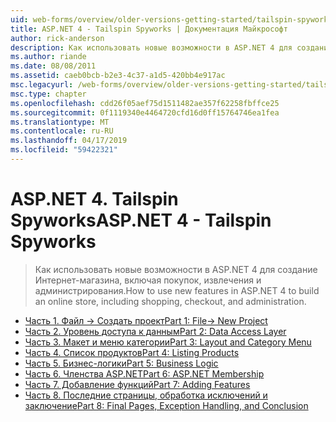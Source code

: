 ```yaml
---
uid: web-forms/overview/older-versions-getting-started/tailspin-spyworks/index
title: ASP.NET 4 - Tailspin Spyworks | Документация Майкрософт
author: rick-anderson
description: Как использовать новые возможности в ASP.NET 4 для создание Интернет-магазина, включая покупок, извлечения и администрирования.
ms.author: riande
ms.date: 08/08/2011
ms.assetid: caeb0bcb-b2e3-4c37-a1d5-420bb4e917ac
msc.legacyurl: /web-forms/overview/older-versions-getting-started/tailspin-spyworks
msc.type: chapter
ms.openlocfilehash: cdd26f05aef75d1511482ae357f62258fbffce25
ms.sourcegitcommit: 0f1119340e4464720cfd16d0ff15764746ea1fea
ms.translationtype: MT
ms.contentlocale: ru-RU
ms.lasthandoff: 04/17/2019
ms.locfileid: "59422321"
---
```

# <a name="aspnet-4---tailspin-spyworks"></a><span data-ttu-id="d1fc9-103">ASP.NET 4. Tailspin Spyworks</span><span class="sxs-lookup"><span data-stu-id="d1fc9-103">ASP.NET 4 - Tailspin Spyworks</span></span>

> <span data-ttu-id="d1fc9-104">Как использовать новые возможности в ASP.NET 4 для создание Интернет-магазина, включая покупок, извлечения и администрирования.</span><span class="sxs-lookup"><span data-stu-id="d1fc9-104">How to use new features in ASP.NET 4 to build an online store, including shopping, checkout, and administration.</span></span>


- [<span data-ttu-id="d1fc9-105">Часть 1. Файл -> Создать проект</span><span class="sxs-lookup"><span data-stu-id="d1fc9-105">Part 1: File-> New Project</span></span>](tailspin-spyworks-part-1.md)
- [<span data-ttu-id="d1fc9-106">Часть 2. Уровень доступа к данным</span><span class="sxs-lookup"><span data-stu-id="d1fc9-106">Part 2: Data Access Layer</span></span>](tailspin-spyworks-part-2.md)
- [<span data-ttu-id="d1fc9-107">Часть 3. Макет и меню категории</span><span class="sxs-lookup"><span data-stu-id="d1fc9-107">Part 3: Layout and Category Menu</span></span>](tailspin-spyworks-part-3.md)
- [<span data-ttu-id="d1fc9-108">Часть 4. Список продуктов</span><span class="sxs-lookup"><span data-stu-id="d1fc9-108">Part 4: Listing Products</span></span>](tailspin-spyworks-part-4.md)
- [<span data-ttu-id="d1fc9-109">Часть 5. Бизнес-логики</span><span class="sxs-lookup"><span data-stu-id="d1fc9-109">Part 5: Business Logic</span></span>](tailspin-spyworks-part-5.md)
- [<span data-ttu-id="d1fc9-110">Часть 6. Членства ASP.NET</span><span class="sxs-lookup"><span data-stu-id="d1fc9-110">Part 6: ASP.NET Membership</span></span>](tailspin-spyworks-part-6.md)
- [<span data-ttu-id="d1fc9-111">Часть 7. Добавление функций</span><span class="sxs-lookup"><span data-stu-id="d1fc9-111">Part 7: Adding Features</span></span>](tailspin-spyworks-part-7.md)
- [<span data-ttu-id="d1fc9-112">Часть 8. Последние страницы, обработка исключений и заключение</span><span class="sxs-lookup"><span data-stu-id="d1fc9-112">Part 8: Final Pages, Exception Handling, and Conclusion</span></span>](tailspin-spyworks-part-8.md)
